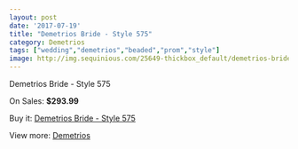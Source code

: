 ```yaml
---
layout: post
date: '2017-07-19'
title: "Demetrios Bride - Style 575"
category: Demetrios
tags: ["wedding","demetrios","beaded","prom","style"]
image: http://img.sequinious.com/25649-thickbox_default/demetrios-bride-style-575.jpg
---
```

Demetrios Bride - Style 575

On Sales: **$293.99**
<a href="https://www.sequinious.com/demetrios/10622-demetrios-bride-style-575.html"><amp-img layout="responsive" width="600" height="600" src="//img.sequinious.com/25649-thickbox_default/demetrios-bride-style-575.jpg" alt="Demetrios Bride - Style 575 0" /></a>
<a href="https://www.sequinious.com/demetrios/10622-demetrios-bride-style-575.html"><amp-img layout="responsive" width="600" height="600" src="//img.sequinious.com/25651-thickbox_default/demetrios-bride-style-575.jpg" alt="Demetrios Bride - Style 575 1" /></a>
<a href="https://www.sequinious.com/demetrios/10622-demetrios-bride-style-575.html"><amp-img layout="responsive" width="600" height="600" src="//img.sequinious.com/25650-thickbox_default/demetrios-bride-style-575.jpg" alt="Demetrios Bride - Style 575 2" /></a>

Buy it: [Demetrios Bride - Style 575](https://www.sequinious.com/demetrios/10622-demetrios-bride-style-575.html "Demetrios Bride - Style 575")

View more: [Demetrios](https://www.sequinious.com/20-demetrios "Demetrios")